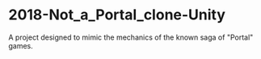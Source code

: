 # 2018-Not_a_Portal_clone-Unity
A project designed to mimic the mechanics of the known saga of "Portal" games.
